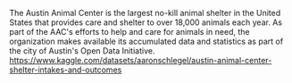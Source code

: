The Austin Animal Center is the largest no-kill animal shelter in the United States that provides care and shelter to over 18,000 animals each year. As part of the AAC's efforts to help and care for animals in need, the organization makes available its accumulated data and statistics as part of the city of Austin's Open Data Initiative.
https://www.kaggle.com/datasets/aaronschlegel/austin-animal-center-shelter-intakes-and-outcomes
